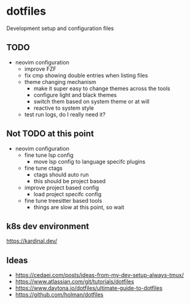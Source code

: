# dotfiles
Development setup and configuration files

## TODO
* neovim configuration
    * improve FZF
    * fix cmp showing double entries when listing files
    * theme changing mechanism
      - make it super easy to change themes across the tools
      - configure light and black themes
      - switch them based on system theme or at will
      - reactive to system style
    * test run logs, do I really need it?

## Not TODO at this point
* neovim configuration
    * fine tune lsp config
      - move lsp config to language specifc plugins
    * fine tune ctags
      - ctags should auto run
      - this should be project based
    * improve project based config
      - load project specifc config
    * fine tune treesitter based tools
      - things are slow at this point, so wait

## k8s dev environment
https://kardinal.dev/

## Ideas
* https://cedaei.com/posts/ideas-from-my-dev-setup-always-tmux/
* https://www.atlassian.com/git/tutorials/dotfiles
* https://www.daytona.io/dotfiles/ultimate-guide-to-dotfiles
* https://github.com/holman/dotfiles
